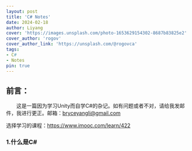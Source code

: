 ```yaml
---
layout: post
title: 'C# Notes'
date: 2024-02-18
author: Liyang
cover: 'https://images.unsplash.com/photo-1653629154302-8687b83825e2'
cover_author: 'rogov'
cover_author_link: 'https://unsplash.com/@rogovca'
tags: 
- C#
- Notes 
pin: true
---
```




## 前言：

&emsp;&emsp;这是一篇因为学习Unity而自学C#的杂记。如有问题或者不对，请给我发邮件，我进行更正。邮箱：bryceyangli@gmail.com

选择学习的课程：https://www.imooc.com/learn/422

### 1.什么是C#
